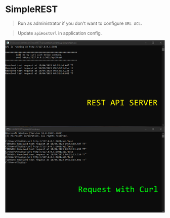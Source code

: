 # SimpleREST

> Run as administrator if you don't want to configure `URL ACL`.

> Update `apiHostUrl` in application config.

![Screenshot](./screenshot.png)
